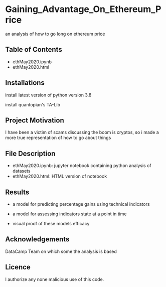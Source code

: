 # Gaining_Advantage_On_Ethereum_Price
an analysis of how to go long on ethereum price


## Table of Contents

- ethMay2020.ipynb
- ethMay2020.html

## Installations

install latest version of python version 3.8

install quantopian's TA-Lib


## Project Motivation

I have been a victim of scams discussing the boom is cryptos, so i made a more true representation of how to go about things


## File Description  

- ethMay2020.ipynb: jupyter notebook containing python analysis of datasets
- ethMay2020.html: HTML version of notebook

## Results

- a model for predicting percentage gains using technical indicators

- a model for assessing indicators state at a point in time

- visual proof of these models efficacy



## Acknowledgements

DataCamp Team on which some the analysis is based


## Licence

I authorize any none malicious use of this code.

